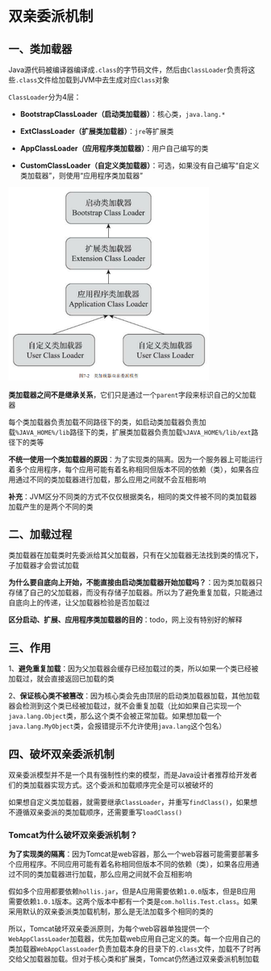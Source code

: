 # 双亲委派机制

## 一、类加载器

Java源代码被编译器编译成`.class`的字节码文件，然后由`ClassLoader`负责将这些`.class`文件给加载到JVM中去生成对应`Class`对象

`ClassLoader`分为4层：

- **BootstrapClassLoader（启动类加载器）**：核心类，`java.lang.*`

- **ExtClassLoader（扩展类加载器）**：`jre`等扩展类

- **AppClassLoader（应用程序类加载器）**：用户自己编写的类

- **CustomClassLoader（自定义类加载器）**：可选，如果没有自己编写“自定义类加载器”，则使用“应用程序类加载器”

<img src="https://raw.githubusercontent.com/KKKLxxx/img-host/master/20210905211802568.png" style="zoom:50%;" />

**类加载器之间不是继承关系**，它们只是通过一个`parent`字段来标识自己的父加载器

每个类加载器负责加载不同路径下的类，如启动类加载器负责加载`%JAVA_HOME%/lib`路径下的类，扩展类加载器负责加载`%JAVA_HOME%/lib/ext`路径下的类等

**不统一使用一个类加载器的原因**：为了实现类的隔离。因为一个服务器上可能运行着多个应用程序，每个应用可能有着名称相同但版本不同的依赖（类），如果各应用通过不同的类加载器进行加载，那么应用之间就不会互相影响

**补充**：JVM区分不同类的方式不仅仅根据类名，相同的类文件被不同的类加载器加载产生的是两个不同的类

## 二、加载过程

类加载器在加载类时先委派给其父加载器，只有在父加载器无法找到类的情况下，子加载器才会尝试加载

**为什么要自底向上开始，不能直接由启动类加载器开始加载吗？**：因为类加载器只存储了自己的父加载器，而没有存储子加载器。所以为了避免重复加载，只能通过自底向上的传递，让父加载器检验是否加载过

**区分启动、扩展、应用程序类加载器的目的**：todo，网上没有特别好的解释

## 三、作用

1、**避免重复加载**：因为父加载器会缓存已经加载过的类，所以如果一个类已经被加载过，就会直接返回已加载的类

2、**保证核心类不被篡改**：因为核心类会先由顶层的启动类加载器加载，其他加载器会检测到这个类已经被加载过，就不会重复加载（比如如果自己实现一个`java.lang.Object`类，那么这个类不会被正常加载。如果想加载一个`java.lang.MyObject`类，会报错提示不允许使用`java.lang`这个包名）

## 四、破坏双亲委派机制

双亲委派模型并不是一个具有强制性约束的模型，而是Java设计者推荐给开发者们的类加载器实现方式。这个委派和加载顺序完全是可以被破坏的

如果想自定义类加载器，就需要继承`ClassLoader`，并重写`findClass()`，如果想不遵循双亲委派的类加载顺序，还需要重写`loadClass()`

### Tomcat为什么破坏双亲委派机制？

**为了实现类的隔离**：因为Tomcat是web容器，那么一个web容器可能需要部署多个应用程序。不同应用可能有着名称相同但版本不同的依赖（类），如果各应用通过不同的类加载器进行加载，那么应用之间就不会互相影响

假如多个应用都要依赖`hollis.jar`，但是A应用需要依赖`1.0.0`版本，但是B应用需要依赖`1.0.1`版本。这两个版本中都有一个类是`com.hollis.Test.class`。如果采用默认的双亲委派类加载机制，那么是无法加载多个相同的类的

所以，Tomcat破坏双亲委派原则，为每个web容器单独提供一个`WebAppClassLoader`加载器，优先加载web应用自己定义的类。每一个应用自己的类加载器`WebAppClassLoader`负责加载本身的目录下的`.class`文件，加载不了时再交给父加载器加载。但对于核心类和扩展类，Tomcat仍然通过双亲委派机制加载
